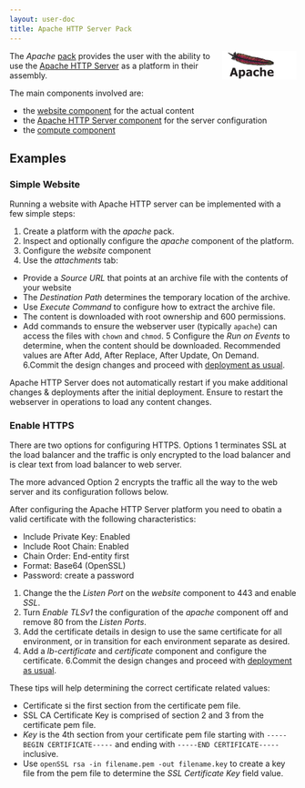```yaml
---
layout: user-doc
title: Apache HTTP Server Pack
---
```


<img src="/assets/img/logos/integrations/apache.png" align="right"/>

The _Apache_ [pack](./packs.html) provides the user with the ability to use the 
[Apache HTTP Server](http://httpd.apache.org/) as a platform in their assembly.

The main components involved are: 

- the [website component](./website-component.html) for the actual content
- the [Apache HTTP Server component](./apache-http-server-component.html) for the server configuration
- the [compute component](./compute-component.html)

## Examples

### Simple Website

Running a website with Apache HTTP server can be implemented with a few simple steps:

1. Create a platform with the _apache_ pack. 
2. Inspect and optionally configure the _apache_ component of the platform.
3. Configure the _website_ component
4. Use the _attachments_ tab:
  - Provide a _Source URL_ that points at an archive file with the contents of your website
  - The _Destination Path_ determines the temporary location of the archive.
  - Use _Execute Command_ to configure how to extract the archive file.
  - The content is downloaded with root ownership and 600 permissions. 
  - Add commands to ensure the webserver user (typically `apache`) can access the files with `chown` and `chmod`.
5 Configure the _Run on Events_ to determine, when the content should be downloaded. Recommended values are After Add, After Replace, After Update, On Demand.
6.Commit the design changes and proceed with [deployment as usual](./component.html).

Apache HTTP Server does not automatically restart if you make additional changes & deployments after the initial
deployment. Ensure to restart the webserver in operations to load any content changes.

### Enable HTTPS 


There are two options for configuring HTTPS. Options 1 terminates SSL at the load balancer and the traffic is only
encrypted to the load balancer and is clear text from load balancer to web server.

The more advanced Option 2 encrypts the traffic all the way to the web server and its configuration follows below.

After configuring the Apache HTTP Server platform you need to obatin a valid certificate with the following
characteristics:

* Include Private Key: Enabled
* Include Root Chain: Enabled
* Chain Order: End-entity first
* Format: Base64 (OpenSSL)
* Password: create a password


1. Change the the _Listen Port_ on the _website_ component to 443 and enable _SSL_.
2. Turn _Enable TLSv1_ the configuration of the _apache_ component off and remove 80 from the _Listen Ports_.
3. Add the certificate details in design to use the same certificate for all environment, or in transition for each
environment separate as desired. 
5. Add a _lb-certificate_ and _certificate_ component and configure the certificate.
6.Commit the design changes and proceed with [deployment as usual](./component.html).

These tips will help determining the correct certificate related values:

* Certificate si the first section from the certificate pem file.
* SSL CA Certificate Key is comprised of section 2 and 3 from the certificate pem file.
* _Key_ is the 4th section from your certificate pem file starting with `-----BEGIN CERTIFICATE-----` and ending with 
`-----END CERTIFICATE-----` inclusive.
* Use `openSSL rsa -in filename.pem -out filename.key` to create a key file from the pem file to determine the 
_SSL Certificate Key_ field value.

